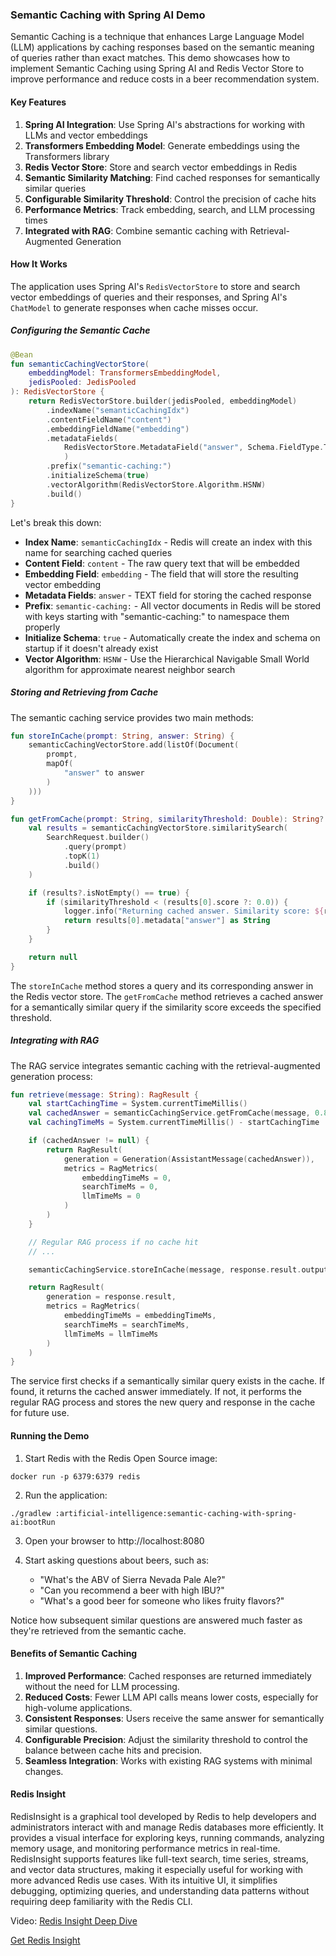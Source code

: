 ### Semantic Caching with Spring AI Demo

Semantic Caching is a technique that enhances Large Language Model (LLM) applications by caching responses based on the semantic meaning of queries rather than exact matches. This demo showcases how to implement Semantic Caching using Spring AI and Redis Vector Store to improve performance and reduce costs in a beer recommendation system.

#### Key Features

1. **Spring AI Integration**: Use Spring AI's abstractions for working with LLMs and vector embeddings
2. **Transformers Embedding Model**: Generate embeddings using the Transformers library
3. **Redis Vector Store**: Store and search vector embeddings in Redis
4. **Semantic Similarity Matching**: Find cached responses for semantically similar queries
5. **Configurable Similarity Threshold**: Control the precision of cache hits
6. **Performance Metrics**: Track embedding, search, and LLM processing times
7. **Integrated with RAG**: Combine semantic caching with Retrieval-Augmented Generation

#### How It Works

The application uses Spring AI's `RedisVectorStore` to store and search vector embeddings of queries and their responses, and Spring AI's `ChatModel` to generate responses when cache misses occur.

##### Configuring the Semantic Cache

```kotlin
@Bean
fun semanticCachingVectorStore(
    embeddingModel: TransformersEmbeddingModel,
    jedisPooled: JedisPooled
): RedisVectorStore {
    return RedisVectorStore.builder(jedisPooled, embeddingModel)
        .indexName("semanticCachingIdx")
        .contentFieldName("content")
        .embeddingFieldName("embedding")
        .metadataFields(
            RedisVectorStore.MetadataField("answer", Schema.FieldType.TEXT),
            )
        .prefix("semantic-caching:")
        .initializeSchema(true)
        .vectorAlgorithm(RedisVectorStore.Algorithm.HSNW)
        .build()
}
```

Let's break this down:

- **Index Name**: `semanticCachingIdx` - Redis will create an index with this name for searching cached queries
- **Content Field**: `content` - The raw query text that will be embedded
- **Embedding Field**: `embedding` - The field that will store the resulting vector embedding
- **Metadata Fields**: `answer` - TEXT field for storing the cached response
- **Prefix**: `semantic-caching:` - All vector documents in Redis will be stored with keys starting with "semantic-caching:" to namespace them properly
- **Initialize Schema**: `true` - Automatically create the index and schema on startup if it doesn't already exist
- **Vector Algorithm**: `HSNW` - Use the Hierarchical Navigable Small World algorithm for approximate nearest neighbor search

##### Storing and Retrieving from Cache

The semantic caching service provides two main methods:

```kotlin
fun storeInCache(prompt: String, answer: String) {
    semanticCachingVectorStore.add(listOf(Document(
        prompt,
        mapOf(
            "answer" to answer
        )
    )))
}

fun getFromCache(prompt: String, similarityThreshold: Double): String? {
    val results = semanticCachingVectorStore.similaritySearch(
        SearchRequest.builder()
            .query(prompt)
            .topK(1)
            .build()
    )

    if (results?.isNotEmpty() == true) {
        if (similarityThreshold < (results[0].score ?: 0.0)) {
            logger.info("Returning cached answer. Similarity score: ${results[0].score}")
            return results[0].metadata["answer"] as String
        }
    }

    return null
}
```

The `storeInCache` method stores a query and its corresponding answer in the Redis vector store. The `getFromCache` method retrieves a cached answer for a semantically similar query if the similarity score exceeds the specified threshold.

##### Integrating with RAG

The RAG service integrates semantic caching with the retrieval-augmented generation process:

```kotlin
fun retrieve(message: String): RagResult {
    val startCachingTime = System.currentTimeMillis()
    val cachedAnswer = semanticCachingService.getFromCache(message, 0.8)
    val cachingTimeMs = System.currentTimeMillis() - startCachingTime

    if (cachedAnswer != null) {
        return RagResult(
            generation = Generation(AssistantMessage(cachedAnswer)),
            metrics = RagMetrics(
                embeddingTimeMs = 0,
                searchTimeMs = 0,
                llmTimeMs = 0
            )
        )
    }

    // Regular RAG process if no cache hit
    // ...

    semanticCachingService.storeInCache(message, response.result.output.text.toString())

    return RagResult(
        generation = response.result,
        metrics = RagMetrics(
            embeddingTimeMs = embeddingTimeMs,
            searchTimeMs = searchTimeMs,
            llmTimeMs = llmTimeMs
        )
    )
}
```

The service first checks if a semantically similar query exists in the cache. If found, it returns the cached answer immediately. If not, it performs the regular RAG process and stores the new query and response in the cache for future use.

#### Running the Demo

1. Start Redis with the Redis Open Source image:

```shell
docker run -p 6379:6379 redis
```

2. Run the application:

```shell
./gradlew :artificial-intelligence:semantic-caching-with-spring-ai:bootRun
```

3. Open your browser to http://localhost:8080

4. Start asking questions about beers, such as:
   - "What's the ABV of Sierra Nevada Pale Ale?"
   - "Can you recommend a beer with high IBU?"
   - "What's a good beer for someone who likes fruity flavors?"

Notice how subsequent similar questions are answered much faster as they're retrieved from the semantic cache.

#### Benefits of Semantic Caching

1. **Improved Performance**: Cached responses are returned immediately without the need for LLM processing.
2. **Reduced Costs**: Fewer LLM API calls means lower costs, especially for high-volume applications.
3. **Consistent Responses**: Users receive the same answer for semantically similar questions.
4. **Configurable Precision**: Adjust the similarity threshold to control the balance between cache hits and precision.
5. **Seamless Integration**: Works with existing RAG systems with minimal changes.

#### Redis Insight

RedisInsight is a graphical tool developed by Redis to help developers and administrators interact with and manage Redis databases more efficiently. It provides a visual interface for exploring keys, running commands, analyzing memory usage, and monitoring performance metrics in real-time. RedisInsight supports features like full-text search, time series, streams, and vector data structures, making it especially useful for working with more advanced Redis use cases. With its intuitive UI, it simplifies debugging, optimizing queries, and understanding data patterns without requiring deep familiarity with the Redis CLI.

Video: [Redis Insight Deep Dive](https://www.youtube.com/watch?v=dINUz_XOZ0M)

[Get Redis Insight](https://redis.io/insight/)